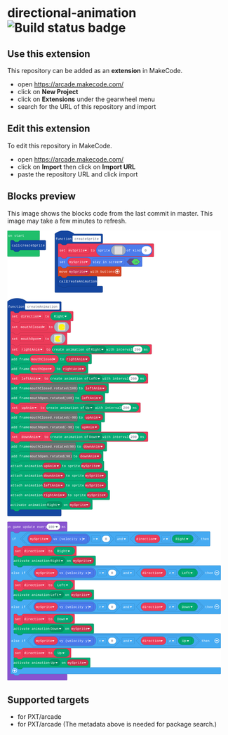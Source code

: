 # directional-animation ![Build status badge](https://github.com/chrsjc/directional-animation/workflows/MakeCode/badge.svg)



## Use this extension

This repository can be added as an **extension** in MakeCode.

* open https://arcade.makecode.com/
* click on **New Project**
* click on **Extensions** under the gearwheel menu
* search for the URL of this repository and import

## Edit this extension

To edit this repository in MakeCode.

* open https://arcade.makecode.com/
* click on **Import** then click on **Import URL**
* paste the repository URL and click import

## Blocks preview

This image shows the blocks code from the last commit in master.
This image may take a few minutes to refresh.

![A rendered view of the blocks](https://github.com/chrsjc/directional-animation/raw/master/.makecode/blocks.png)

## Supported targets

* for PXT/arcade
* for PXT/arcade
(The metadata above is needed for package search.)

